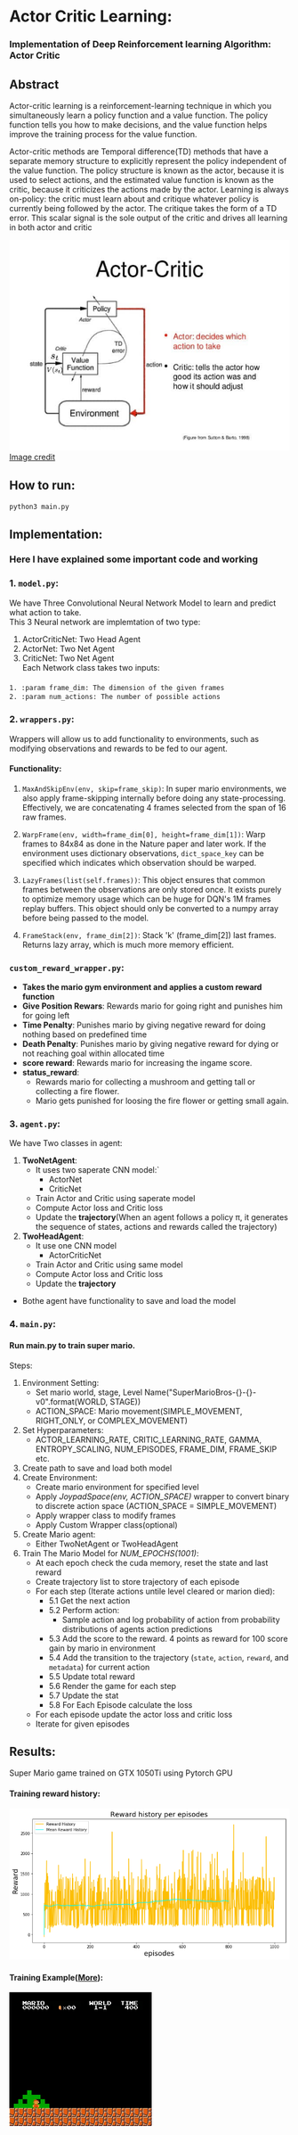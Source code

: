 # Actor Critic Learning:
### Implementation of Deep Reinforcement learning Algorithm: Actor Critic   
    
## Abstract
Actor-critic learning is a reinforcement-learning technique in which you simultaneously learn a policy function and a value function. The policy function tells you how to make decisions, and the value function helps improve the training process for the value function.

Actor-critic methods are Temporal difference(TD) methods that have a separate memory structure to explicitly represent the policy independent of the value function. The policy structure is known as the actor, because it is used to select actions, and the estimated value function is known as the critic, because it criticizes the actions made by the actor. Learning is always on-policy: the critic must learn about and critique whatever policy is currently being followed by the actor. The critique takes the form of a TD error. This scalar signal is the sole output of the critic and drives all learning in both actor and critic

![ActorCritic](/Images/Actor_Critic.png)
[Image credit](https://theaisummer.com/assets/img/posts/Actor_critics/ac.jpg)

## How to run:
    python3 main.py

## Implementation: 
### Here I have explained some important code and working

### 1. `model.py`: 
We have Three Convolutional Neural Network Model to learn and predict what action to take.<br />
This 3 Neural network are implemtation of two type:
1. ActorCriticNet: Two Head Agent
2. ActorNet: Two Net Agent
3. CriticNet: Two Net Agent <br />
Each Network class takes two inputs:
#### 
    1. :param frame_dim: The dimension of the given frames
    2. :param num_actions: The number of possible actions

### 2. `wrappers.py`:
Wrappers will allow us to add functionality to environments, such as modifying observations and rewards to be fed to our agent.
#### Functionality:
1. `MaxAndSkipEnv(env, skip=frame_skip)`: In super mario environments, we also apply frame-skipping internally before doing any state-processing. Effectively, we are concatenating 4 frames selected from the span of 16 raw frames.

2. `WarpFrame(env, width=frame_dim[0], height=frame_dim[1])`: Warp frames to 84x84 as done in the Nature paper and later work. If the environment uses dictionary observations, `dict_space_key` can be specified which indicates which observation should be warped.

3. `LazyFrames(list(self.frames))`: This object ensures that common frames between the observations are only stored once. It exists purely to optimize memory usage which can be huge for DQN's 1M frames replay buffers. This object should only be converted to a numpy array before being passed to the model.

4. `FrameStack(env, frame_dim[2])`: Stack 'k' (frame_dim[2]) last frames. Returns lazy array, which is much more memory efficient.

### `custom_reward_wrapper.py`: 
- **Takes the mario gym environment and applies a custom reward function**
- **Give Position Rewars**: Rewards mario for going right and punishes him for going left
- **Time Penalty**: Punishes mario by giving negative reward for doing nothing based on predefined time 
- **Death Penalty**: Punishes mario by giving negative reward for dying or not reaching goal within allocated time
- **score reward**: Rewards mario for increasing the ingame score.
- **status_reward**: 
    - Rewards mario for collecting a mushroom and getting tall or collecting a fire flower.
    - Mario gets punished for loosing the fire flower or getting small again.

### 3. `agent.py`:
We have Two classes in agent:
1. **TwoNetAgent**:
    - It uses two saperate CNN model:`
        - ActorNet
        - CriticNet
    - Train Actor and Critic using saperate model
    - Compute Actor loss and Critic loss 
    - Update the **trajectory**(When an agent follows a policy π, it generates the sequence of states, actions and rewards called the trajectory)
2. **TwoHeadAgent**:
    - It use one CNN model 
        - ActorCriticNet
    - Train Actor and Critic using same model
    - Compute Actor loss and Critic loss 
    - Update the **trajectory**
- Bothe agent have functionality to save and load the model 

### 4. `main.py`:
#### Run main.py to train super mario. 
Steps:
1. Environment Setting:
    - Set mario world, stage, Level Name("SuperMarioBros-{}-{}-v0".format(WORLD, STAGE))
    - ACTION_SPACE: Mario movement(SIMPLE_MOVEMENT, RIGHT_ONLY, or COMPLEX_MOVEMENT)
2. Set Hyperparameters:
    - ACTOR_LEARNING_RATE, CRITIC_LEARNING_RATE, GAMMA, ENTROPY_SCALING, NUM_EPISODES, FRAME_DIM, FRAME_SKIP etc.
4. Create path to save and load both model
4. Create Environment:
    - Create mario environment for specified level
    - Apply *JoypadSpace(env, ACTION_SPACE)* wrapper to convert binary to discrete action space (ACTION_SPACE = SIMPLE_MOVEMENT)
    - Apply wrapper class to modify frames
    - Apply Custom Wrapper class(optional)
4. Create Mario agent:
    - Either TwoNetAgent or TwoHeadAgent
5. Train The Mario Model for *NUM_EPOCHS(1001)*:<br />
    - At each epoch check the cuda memory, reset the state and last reward<br />
    - Create trajectory list to store trajectory of each episode
    - For each step (Iterate actions untile level cleared or marion died):
        - 5.1 Get the next action
        - 5.2 Perform action:
            - Sample action and log probability of action from probability distributions of agents action predictions
        - 5.3 Add the score to the reward. 4 points as reward for 100 score gain by mario in environment
        - 5.4 Add the transition to the trajectory (`state`, `action`, `reward`, and `metadata`) for current action
        - 5.5 Update total reward
        - 5.6 Render the game for each step
        - 5.7 Update the stat
        - 5.8 For Each Episode calculate the loss
    - For each episode update the actor loss and critic loss
    - Iterate for given episodes 

## Results:
Super Mario game trained on GTX 1050Ti using Pytorch GPU
#### Training reward history:
![](/Images/Actor_Critic_reward.png)

#### Training Example([More](/Actor_Critic/videos)):
![](/Images//Actor_critic_train.gif)



